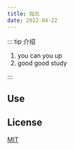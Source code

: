 ```yaml
---
title: 指北
date: 2022-04-22
---
```


<!-- ![vuepress](https://img.shields.io/badge/vuepress-0.14.8-brightgreen.svg)
![leancloud-storage](https://img.shields.io/badge/leancloud--storage-3.10.1-orange.svg)
![valine](https://img.shields.io/badge/valine-1.3.4-blue.svg) -->

::: tip 介绍
1. you can you up<br>
2. good good study<br>
<!-- 3. 你可以打开 [午后南杂](http://recoluan.gitlab.io) 来查看效果。 -->
:::

## Use



## License
[MIT](https://github.com/recoluan/vuepress-theme-reco/blob/master/LICENSE)